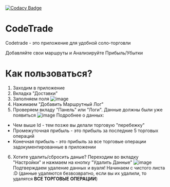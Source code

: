 [![Codacy Badge](https://app.codacy.com/project/badge/Grade/6dad2c6ebb57491398b73bb03a331549)](https://www.codacy.com/gh/LynxarA-Coding/CodeTrade/dashboard?utm_source=github.com&amp;utm_medium=referral&amp;utm_content=LynxarA-Coding/CodeTrade&amp;utm_campaign=Badge_Grade)
# CodeTrade
Codetrade - это приложение для удобной соло-торговли

Добавляйте свои маршруты и Анализируйте Прибыль/Убытки

# Как пользоваться?

1. Заходим в приложение
2. Вкладка "Доставки"
3. Заполняем поля
![image](https://i.imgur.com/aq5VaiD.png)
4. Нажимаем "Добавить Маршрутный Лог"
5. Проверяем вкладу "Панель" или "Логи". Данные должны были уже появиться
![image](https://i.imgur.com/ANV02wO.png)
Подробнее о данных: 
- Чем выше Id - тем позже вы делали торговую "перебежку"
- Промежуточная прибыль - это прибыль за последние 5 торговых операций
- Конечная прибыль - это прибыль за все торговые операции задокументированные в приложении

6. Хотите удалить/сбросить даные? Переходим во вкладку "Настройки" и нажмаем на кнопку "Удалить Данные"
![image](https://i.imgur.com/LCScuWe.png)
Подтверждаем удаление данных и вуаля! Начинаем с чистого листа :D
(данные удаляются безвозвратно, если вы их удалили, то удалятся **ВСЕ ТОРГОВЫЕ ОПЕРАЦИИ**)

